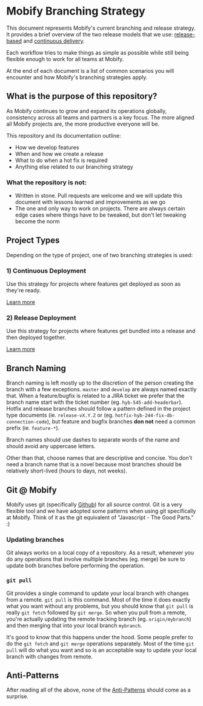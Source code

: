 # Mobify Branching Strategy

This document represents Mobify's current branching and release strategy. It provides a brief overview of the two release models that we use: [release-based](release-deployment.md) and [continuous delivery](continuous-deployment.md).

Each workflow tries to make things as simple as possible while still being flexible enough to work for all teams at Mobify.

At the end of each document is a list of common scenarios you will encounter and how Mobify's branching strategies apply.

## What is the purpose of this repository?

As Mobify continues to grow and expand its operations globally, consistency across all teams and partners is a key
focus. The more aligned all Mobify projects are, the more productive everyone will be.

This repository and its documentation outline:
* How we develop features
* When and how we create a release
* What to do when a hot fix is required
* Anything else related to our branching strategy

### What the repository is not:

* Written in stone. Pull requests are welcome and we will update this document with lessons learned and improvements as we go
* The one and only way to work on projects. There are always certain edge cases where things have to be tweaked, but don't let tweaking become the norm

## Project Types

Depending on the type of project, one of two branching strategies is used:

### 1) Continuous Deployment

Use this strategy for projects where features get deployed as soon as they're ready.

[Learn more](./continuous-deployment.md)

### 2) Release Deployment

Use this strategy for projects where features get bundled into a release and then
deployed together.

[Learn more](./release-deployment.md)

## Branch Naming

Branch naming is left mostly up to the discretion of the person creating the branch
with a few exceptions. `master` and `develop` are always named exactly that. When a
feature/bugfix is related to a JIRA ticket we prefer that the branch name start with
the ticket number (eg. `hyb-545-add-headerbar`). Hotfix and release branches should
follow a pattern defined in the project type documents (ie. `release-vX.Y.Z` or
(eg. `hotfix-hyb-244-fix-db-connection-code`), but feature and bugfix branches
**don not** need a common prefix (ie. `feature-*`).

Branch names should use dashes to separate words of the name and should avoid any
uppercase letters.

Other than that, choose names that are descriptive and concise. You don't need a branch
name that is a novel because most branches should be relatively short-lived (hours to
days, not weeks).

## Git @ Mobify

Mobify uses git (specifically [Github](github.com)) for all source control. Git is
a very flexible tool and we have adopted some patterns when using git specifically
at Mobify. Think of it as the git equivalent of "Javascript - The Good Parts." :)

### Updating branches

Git always works on a local copy of a repository. As a result, whenever you do any
operations that involve multiple branches (eg. merge) be sure to update both branches
before performing the operation.

### `git pull`

Git provides a single command to update your local branch with changes from a remote.
`git pull` is this command. Most of the time it does exactly what you want without
any problems, but you should know that `git pull` is really `git fetch` followed
by `git merge`. So when you pull from a remote, you're actually updating the remote
tracking branch (eg. `origin/mybranch`) and then merging that into your local
branch `mybranch`.

It's good to know that this happens under the hood. Some people prefer to do the
`git fetch` and `git merge` operations separately. Most of the time `git pull` will
do what you want and so is an acceptable way to update your local branch with
changes from remote.

## Anti-Patterns

After reading all of the above, none of the [Anti-Patterns](antipatterns.md) should
come as a surprise.
